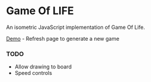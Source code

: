 # Game Of LIFE

An isometric JavaScript implementation of Game Of Life.

[Demo](http://play.dalehurwitz.com/gameoflife/) - Refresh page to generate a new game

### TODO

* Allow drawing to board
* Speed controls
